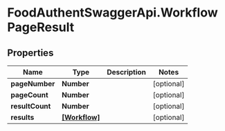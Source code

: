 # FoodAuthentSwaggerApi.WorkflowPageResult

## Properties
Name | Type | Description | Notes
------------ | ------------- | ------------- | -------------
**pageNumber** | **Number** |  | [optional] 
**pageCount** | **Number** |  | [optional] 
**resultCount** | **Number** |  | [optional] 
**results** | [**[Workflow]**](Workflow.md) |  | [optional] 


